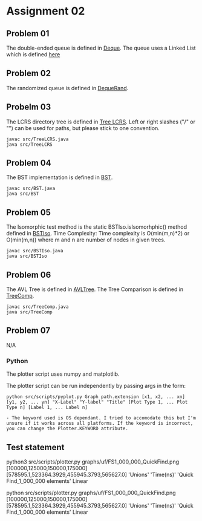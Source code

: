# Assignment 02

## Problem 01 
The double-ended queue is defined in [Deque](src/Deque.java).
The queue uses a Linked List which is defined [here](src/LinkedList.java)

## Problem 02
The randomized queue is defined in [DequeRand](src/DequeRand.java).

## Probelm 03
The LCRS directory tree is defined in [Tree LCRS](src/TreeLCRS.java).
Left or right slashes ("/" or "\") can be used for paths, but please stick to one convention.

```shell
javac src/TreeLCRS.java
java src/TreeLCRS
```

## Problem 04
The BST implementation is defined in [BST](src/BST.java).
```shell
javac src/BST.java
java src/BST
```

## Problem 05
The Isomorphic test method is the static BSTIso.isIsomorhphic() method defined in [BSTIso](src/BSTIso.java).
Time Complexity: Time complexity is O(min(m,n)*2) or O(min(m,n)) where m and n are number of nodes in given trees.
```shell
javac src/BSTIso.java
java src/BSTIso
```

## Problem 06
The AVL Tree is defined in [AVLTree](src/AVLTree.java).
The Tree Comparison is defined in [TreeComp](src/AVLTree.java).
```shell
javac src/TreeComp.java
java src/TreeComp
```


## Problem 07
N/A

### Python
The plotter script uses numpy and matplotlib.

The plotter script can be run independently by passing args in the form:
```
python src/scripts/pyplot.py Graph path.extension [x1, x2, ... xn] [y1, y2, ... yn] "X-Label" "Y-label" "Title" [Plot Type 1, ... Plot Type n] [Label 1, ... Label n]

- The keyword used is OS dependant. I tried to accomodate this but I'm unsure if it works across all platforms. If the keyword is incorrect, you can change the Plotter.KEYWORD attribute.
```

## Test statement

python3 src/scripts/plotter.py graphs/uf/FS1_000_000_QuickFind.png [100000,125000,150000,175000] [578595.1,523364.3929,455945.3793,565627.0] 'Unions' 'Time(ns)' 'Quick Find_1_000_000 elements' Linear

python src/scripts/plotter.py graphs/uf/FS1_000_000_QuickFind.png [100000,125000,150000,175000] [578595.1,523364.3929,455945.3793,565627.0] 'Unions' 'Time(ns)' 'Quick Find_1_000_000 elements' Linear